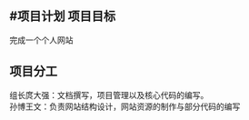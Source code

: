 #项目计划
项目目标
----------
完成一个个人网站<br/>

项目分工
----------
组长庹大强：文档撰写，项目管理以及核心代码的编写。<br/>
孙博王文：负责网站结构设计，网站资源的制作与部分代码的编写<br/>
